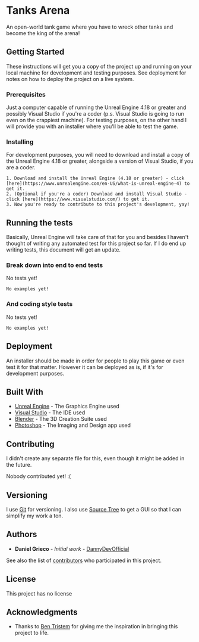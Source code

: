 # Tanks Arena

An open-world tank game where you have to wreck other tanks and become the king of the arena!

## Getting Started

These instructions will get you a copy of the project up and running on your local machine for development and testing purposes. See deployment for notes on how to deploy the project on a live system.

### Prerequisites

Just a computer capable of running the Unreal Engine 4.18 or greater and possibly Visual Studio if you're a coder (p.s. Visual Studio is going to run even on the crappiest machine).
For testing purposes, on the other hand I will provide you with an installer where you'll be able to test the game.

### Installing

For development purposes, you will need to download and install a copy of the Unreal Engine 4.18 or greater, alongside a version of Visual Studio, if you are a coder.

```
1. Download and install the Unreal Engine (4.18 or greater) - click [here](https://www.unrealengine.com/en-US/what-is-unreal-engine-4) to get it.
2. (Optional if you're a coder) Download and install Visual Studio - click [here](https://www.visualstudio.com/) to get it.
3. Now you're ready to contribute to this project's development, yay!
```

## Running the tests

Basically, Unreal Engine will take care of that for you and besides I haven't thought of writing any automated test for this project so far.
If I do end up writing tests, this document will get an update.

### Break down into end to end tests

No tests yet!

```
No examples yet!
```

### And coding style tests

No tests yet!

```
No examples yet!
```

## Deployment

An installer should be made in order for people to play this game or even test it for that matter.
However it can be deployed as is, if it's for development purposes.

## Built With

* [Unreal Engine](https://www.unrealengine.com/en-US/what-is-unreal-engine-4) - The Graphics Engine used
* [Visual Studio](https://www.visualstudio.com/) - The IDE used
* [Blender](https://www.blender.org/download/) - The 3D Creation Suite used
* [Photoshop](http://www.adobe.com/products/photoshop.html) - The Imaging and Design app used

## Contributing

I didn't create any separate file for this, even though it might be added in the future.

Nobody contributed yet! :(

## Versioning

I use [Git](https://git-scm.com/) for versioning.
I also use [Source Tree](https://www.sourcetreeapp.com/) to get a GUI so that I can simplify my work a ton.

## Authors

* **Daniel Grieco** - *Initial work* - [DannyDevOfficial](https://github.com/DannyDevOfficial/)

See also the list of [contributors](https://github.com/DannyDevOfficial/TanksArena/graphs/contributors) who participated in this project.

## License

This project has no license

## Acknowledgments

* Thanks to [Ben Tristem](https://github.com/BenTristem) for giving me the inspiration in bringing this project to life.
